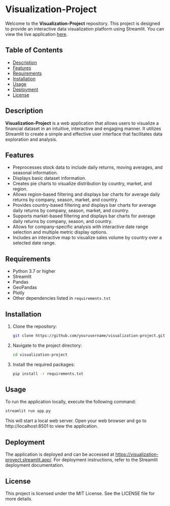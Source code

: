 # Visualization-Project

Welcome to the **Visualization-Project** repository. This project is designed to provide an interactive data visualization platform using Streamlit. You can view the live application [here](https://visualization-proyect.streamlit.app/).

## Table of Contents

- [Description](#description)
- [Features](#features)
- [Requirements](#requirements)
- [Installation](#installation)
- [Usage](#usage)
- [Deployment](#deployment)
- [License](#license)

## Description

**Visualization-Project** is a web application that allows users to visualize a financial dataset in an intuitive, interactive and engaging manner. It utilizes Streamlit to create a simple and effective user interface that facilitates data exploration and analysis.

## Features

- Preprocesses stock data to include daily returns, moving averages, and seasonal information.
- Displays basic dataset information.
- Creates pie charts to visualize distribution by country, market, and region.
- Allows region-based filtering and displays bar charts for average daily returns by company, season, market, and country.
- Provides country-based filtering and displays bar charts for average daily returns by company, season, market, and country.
- Supports market-based filtering and displays bar charts for average daily returns by company, season, and country.
- Allows for company-specific analysis with interactive date range selection and multiple metric display options.
- Includes an interactive map to visualize sales volume by country over a selected date range.

## Requirements

- Python 3.7 or higher
- Streamlit
- Pandas
- GeoPandas
- Plotly
- Other dependencies listed in `requirements.txt`

## Installation

1. Clone the repository:
    ```bash
    git clone https://github.com/yourusername/visualization-project.git
    ```
2. Navigate to the project directory:
    ```bash
    cd visualization-project
    ```
3. Install the required packages:
    ```bash
    pip install -r requirements.txt
    ```

## Usage

To run the application locally, execute the following command:
```bash
streamlit run app.py
```

This will start a local web server. Open your web browser and go to http://localhost:8501 to view the application.

## Deployment
The application is deployed and can be accessed at https://visualization-proyect.streamlit.app/. For deployment instructions, refer to the Streamlit deployment documentation.



## License
This project is licensed under the MIT License. See the LICENSE file for more details.